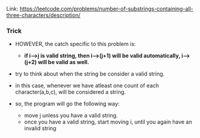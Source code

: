 Link: https://leetcode.com/problems/number-of-substrings-containing-all-three-characters/description/

### Trick
- HOWEVER, the catch specific to this problem is:
	- **if i-->j is valid string, then i-->(j+1) will be valid automatically, i-->(j+2) will be valid as well.**

- try to think about when the string be consider a valid string.
- in this case, whenever we have atleast one count of each character(a,b,c), will be considered a string.
- so, the program will go the following way:
	- move j unless you have a valid string.
	- once you have a valid string, start moving i, until you again have an invalid string
	